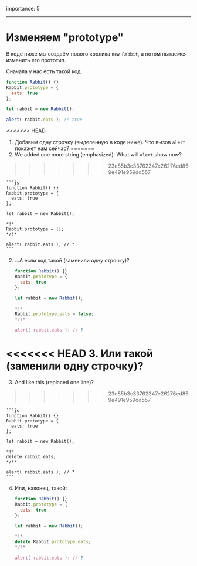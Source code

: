 importance: 5

---

# Изменяем "prototype"

В коде ниже мы создаём нового кролика `new Rabbit`, а потом пытаемся изменить его прототип.

Сначала у нас есть такой код:

```js run
function Rabbit() {}
Rabbit.prototype = {
  eats: true
};

let rabbit = new Rabbit();

alert( rabbit.eats ); // true
```


<<<<<<< HEAD
1. Добавим одну строчку (выделенную в коде ниже). Что вызов `alert` покажет нам сейчас?
=======
1. We added one more string (emphasized). What will `alert` show now?
>>>>>>> 23e85b3c33762347e26276ed869e491e959dd557

    ```js
    function Rabbit() {}
    Rabbit.prototype = {
      eats: true
    };

    let rabbit = new Rabbit();

    *!*
    Rabbit.prototype = {};
    */!*

    alert( rabbit.eats ); // ?
    ```

2. ...А если код такой (заменили одну строчку)?

    ```js
    function Rabbit() {}
    Rabbit.prototype = {
      eats: true
    };

    let rabbit = new Rabbit();

    *!*
    Rabbit.prototype.eats = false;
    */!*

    alert( rabbit.eats ); // ?
    ```

<<<<<<< HEAD
3. Или такой (заменили одну строчку)?
=======
3. And like this (replaced one line)?
>>>>>>> 23e85b3c33762347e26276ed869e491e959dd557

    ```js
    function Rabbit() {}
    Rabbit.prototype = {
      eats: true
    };

    let rabbit = new Rabbit();

    *!*
    delete rabbit.eats;
    */!*

    alert( rabbit.eats ); // ?
    ```

4. Или, наконец, такой:

    ```js
    function Rabbit() {}
    Rabbit.prototype = {
      eats: true
    };

    let rabbit = new Rabbit();

    *!*
    delete Rabbit.prototype.eats;
    */!*

    alert( rabbit.eats ); // ?
    ```
